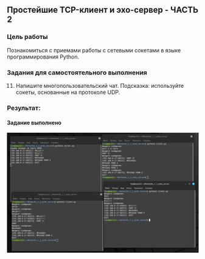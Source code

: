 <!----- Conversion time: 1.019 seconds.


Using this Markdown file:

1. Cut and paste this output into your source file.
2. See the notes and action items below regarding this conversion run.
3. Check the rendered output (headings, lists, code blocks, tables) for proper
   formatting and use a linkchecker before you publish this page.

Conversion notes:

* Docs to Markdown version 1.0β17
* Wed Sep 18 2019 01:22:59 GMT-0700 (PDT)
* Source doc: https://docs.google.com/open?id=13Bwj-zrzPHWxDyeuZUzSwTNSqtZj9FI-spwD9tnhUTA
----->


## Простейшие TCP-клиент и эхо-сервер - ЧАСТЬ 2

### Цель работы

Познакомиться с приемами работы с сетевыми сокетами в языке программирования Python.


### Задания для самостоятельного выполнения

11. Напишите многопользовательский чат. Подсказка: используйте сокеты, основанные на протоколе UDP.

### Результат:

#### Задание выполнено
![MULTI](sources/MULTI.png)

<!-- Docs to Markdown version 1.0β17 -->